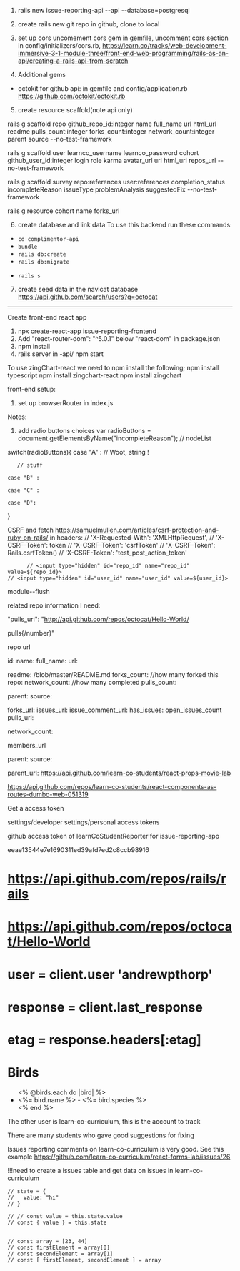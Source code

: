 1. rails new issue-reporting-api --api --database=postgresql

2. create rails new git repo in github, clone to local

3. set up cors
  uncomement cors gem in gemfile, uncomment cors section in config/initializers/cors.rb, 
  https://learn.co/tracks/web-development-immersive-3-1-module-three/front-end-web-programming/rails-as-an-api/creating-a-rails-api-from-scratch

4. Additional gems
  - octokit for github api: in gemfile and config/application.rb
    https://github.com/octokit/octokit.rb

    <!-- Github API guide:
    https://developer.github.com/v3/ -->

5. create resource scaffold(note api only)

rails g scaffold repo github_repo_id:integer name full_name url html_url readme pulls_count:integer forks_count:integer network_count:integer parent source --no-test-framework

rails g scaffold user learnco_username learnco_password cohort github_user_id:integer login role karma avatar_url url html_url  repos_url --no-test-framework

rails g scaffold survey repo:references user:references completion_status incompleteReason issueType problemAnalysis suggestedFix --no-test-framework

rails g resource cohort name forks_url


6. create database and link data
  To use this backend run these commands:
  * `cd complimentor-api`
  * `bundle`
  * `rails db:create`
  * `rails db:migrate`
  <!-- * `rails db:seed` -->
  * `rails s`

7. create seed data in the navicat database
  https://api.github.com/search/users?q=octocat

------------------

Create front-end react app

1. npx create-react-app issue-reporting-frontend
2. Add "react-router-dom": "^5.0.1" below "react-dom" in package.json
3. npm install
4. rails server in -api/ npm start

To use zingChart-react we need to npm install the following;
npm install typescript
npm install zingchart-react
npm install zingchart

front-end setup:
1. set up browserRouter in index.js


Notes:

1. add radio buttons choices
var radioButtons = document.getElementsByName("incompleteReason"); // nodeList

switch(radioButtons){
    case "A" :  // Woot, string !

       // stuff

    case "B" :

    case "C" :

    case "D":

}

CSRF and fetch
https://samuelmullen.com/articles/csrf-protection-and-ruby-on-rails/
in headers:
      // 'X-Requested-With': 'XMLHttpRequest',
      // 'X-CSRF-Token': token
      // 'X-CSRF-Token': 'csrfToken'
      // 'X-CSRF-Token': Rails.csrfToken()
      // 'X-CSRF-Token': 'test_post_action_token'

          // <input type="hidden" id="repo_id" name="repo_id" value=${repo_id}>
    // <input type="hidden" id="user_id" name="user_id" value=${user_id}>


 module--flush 


related repo information I need: 


 "pulls_url": "http://api.github.com/repos/octocat/Hello-World/
 
 
 pulls{/number}"

 repo url

 id:
 name: 
 full_name:
 url:

readme: /blob/master/README.md
 forks_count: 
//how many forked this repo:
network_count: 
//how many completed
pulls_count: 

parent:
source: 



 forks_url: 
 issues_url: 
 issue_comment_url:
 has_issues:
 open_issues_count
 pulls_url:


  network_count: 

  members_url



 parent:
 source: 

parent_url: 
https://api.github.com/learn-co-students/react-props-movie-lab


https://api.github.com/repos/learn-co-students/react-components-as-routes-dumbo-web-051319


Get a access token

settings/developer settings/personal access tokens

github access token of learnCoStudentReporter for issue-reporting-app

eeae13544e7e1690311ed39afd7ed2c8ccb98916



# https://api.github.com/repos/rails/rails
# https://api.github.com/repos/octocat/Hello-World

# user      = client.user 'andrewpthorp'
# response  = client.last_response
# etag      = response.headers[:etag]

<!-- Code for show all birds -->

<h1>Birds</h1>
 
<ul>
<% @birds.each do |bird| %>
    <li><%= bird.name %> - <%= bird.species %></li>
<% end %>
</ul>

The other user is learn-co-curriculum, this is the account to track 

There are many students who gave good suggestions for fixing

Issues reporting comments on learn-co-curriculum is very good. 
See this example
https://github.com/learn-co-curriculum/react-forms-lab/issues/26


!!!need to create a issues table and get data on issues in learn-co-curriculum


    // state = {
    //   value: "hi"
    // }
    
    // // const value = this.state.value
    // const { value } = this.state


    // const array = [23, 44]
    // const firstElement = array[0]
    // const secondElement = array[1]
    // const [ firstElement, secondElement ] = array